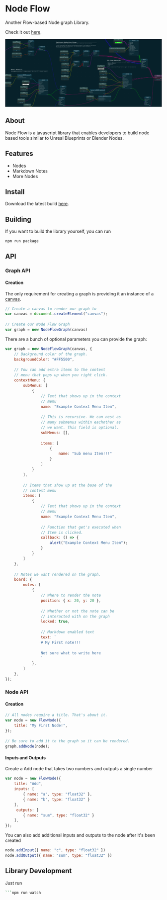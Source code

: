 # Node Flow

Another Flow-based Node graph Library.

Check it out [here](https://elicdavis.github.io/node-flow/).

![promotional image](./docs/promotional-image.png)

## About

Node Flow is a javascript library that enables developers to build node based tools similar to Unreal Blueprints or Blender Nodes. 

## Features

* Nodes
* Markdown Notes
* More Nodes

## Install

Download the latest build [here](https://raw.githubusercontent.com/EliCDavis/node-flow/gh-pages/dist/web/NodeFlow.js).

## Building

If you want to build the library yourself, you can run

```bash
npm run package
```

## API

### Graph API

#### Creation

The only requirement for creating a graph is providing it an instance of a [canvas](https://developer.mozilla.org/en-US/docs/Web/HTML/Element/canvas).

```javascript
// Create a canvas to render our graph to
var canvas = document.createElement("canvas");

// Create our Node Flow Graph
var graph = new NodeFlowGraph(canvas)
```

There are a bunch of optional parameters you can provide the graph:

```javascript
var graph = new NodeFlowGraph(canvas, {
    // Background color of the graph.
    backgroundColor: "#FF5500",

    // You can add extra items to the context
    // menu that pops up when you right click.
    contextMenu: {
        subMenus: [
            {
                // Text that shows up in the context
                // menu 
                name: "Example Context Menu Item",
                
                // This is recursive. We can nest as 
                // many submenus within eachother as
                // we want. This field is optional.
                subMenus: [],

                items: [
                    {
                        name: "Sub menu Item!!!"
                    }
                ]
            }
        ],

        // Items that show up at the base of the 
        // context menu
        items: [
            {
                // Text that shows up in the context
                // menu 
                name: "Example Context Menu Item",
                
                // Function that get's executed when
                // Item is clicked.
                callback: () => {
                    alert("Example Context Menu Item");
                }    
            }
        ]
    },

    // Notes we want rendered on the graph.
    board: {
        notes: [
            {
                // Where to render the note
                position: { x: 20, y: 20 },

                // Whether or not the note can be 
                // interacted with on the graph
                locked: true,

                // Markdown enabled text
                text: `
                # My First note!!!

                Not sure what to write here
                `
            },  
        ]
    },
});
```

### Node API

#### Creation

```javascript
// All nodes require a title. That's about it.
var node = new FlowNode({ 
    title: "My First Node!",
});

// Be sure to add it to the graph so it can be rendered.
graph.addNode(node);
```

#### Inputs and Outputs

Create a Add node that takes two numbers and outputs a single number

```javascript
var node = new FlowNode({ 
    title: "Add",
    inputs: [
        { name: "a", type: "float32" },
        { name: "b", type: "float32" }
    ],
     outputs: [
        { name: "sum", type: "float32" }
    ],
});
```

You can also add additional inputs and outputs to the node after it's been created

```javascript
node.addInput({ name: "c", type: "float32" })
node.addOutput({ name: "sum", type: "float32" })
```

## Library Development

Just run

```bash
```npm run watch
